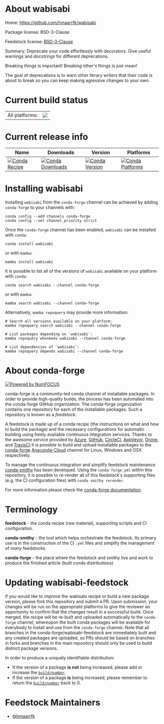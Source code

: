 About wabisabi
==============

Home: https://github.com/hmaarrfk/wabisabi

Package license: BSD-3-Clause

Feedstock license: [BSD-3-Clause](https://github.com/conda-forge/wabisabi-feedstock/blob/main/LICENSE.txt)

Summary: Deprecate your code effortlessly with decorators. Give useful warnings and docstrings for different deprecations.

Breaking things is important! Breaking other's things is just mean!

The goal of deprecations is to warn other library writers that their code
is about to break so you can keep making agressive changes to your own.


Current build status
====================


<table><tr><td>All platforms:</td>
    <td>
      <a href="https://dev.azure.com/conda-forge/feedstock-builds/_build/latest?definitionId=6664&branchName=main">
        <img src="https://dev.azure.com/conda-forge/feedstock-builds/_apis/build/status/wabisabi-feedstock?branchName=main">
      </a>
    </td>
  </tr>
</table>

Current release info
====================

| Name | Downloads | Version | Platforms |
| --- | --- | --- | --- |
| [![Conda Recipe](https://img.shields.io/badge/recipe-wabisabi-green.svg)](https://anaconda.org/conda-forge/wabisabi) | [![Conda Downloads](https://img.shields.io/conda/dn/conda-forge/wabisabi.svg)](https://anaconda.org/conda-forge/wabisabi) | [![Conda Version](https://img.shields.io/conda/vn/conda-forge/wabisabi.svg)](https://anaconda.org/conda-forge/wabisabi) | [![Conda Platforms](https://img.shields.io/conda/pn/conda-forge/wabisabi.svg)](https://anaconda.org/conda-forge/wabisabi) |

Installing wabisabi
===================

Installing `wabisabi` from the `conda-forge` channel can be achieved by adding `conda-forge` to your channels with:

```
conda config --add channels conda-forge
conda config --set channel_priority strict
```

Once the `conda-forge` channel has been enabled, `wabisabi` can be installed with `conda`:

```
conda install wabisabi
```

or with `mamba`:

```
mamba install wabisabi
```

It is possible to list all of the versions of `wabisabi` available on your platform with `conda`:

```
conda search wabisabi --channel conda-forge
```

or with `mamba`:

```
mamba search wabisabi --channel conda-forge
```

Alternatively, `mamba repoquery` may provide more information:

```
# Search all versions available on your platform:
mamba repoquery search wabisabi --channel conda-forge

# List packages depending on `wabisabi`:
mamba repoquery whoneeds wabisabi --channel conda-forge

# List dependencies of `wabisabi`:
mamba repoquery depends wabisabi --channel conda-forge
```


About conda-forge
=================

[![Powered by
NumFOCUS](https://img.shields.io/badge/powered%20by-NumFOCUS-orange.svg?style=flat&colorA=E1523D&colorB=007D8A)](https://numfocus.org)

conda-forge is a community-led conda channel of installable packages.
In order to provide high-quality builds, the process has been automated into the
conda-forge GitHub organization. The conda-forge organization contains one repository
for each of the installable packages. Such a repository is known as a *feedstock*.

A feedstock is made up of a conda recipe (the instructions on what and how to build
the package) and the necessary configurations for automatic building using freely
available continuous integration services. Thanks to the awesome service provided by
[Azure](https://azure.microsoft.com/en-us/services/devops/), [GitHub](https://github.com/),
[CircleCI](https://circleci.com/), [AppVeyor](https://www.appveyor.com/),
[Drone](https://cloud.drone.io/welcome), and [TravisCI](https://travis-ci.com/)
it is possible to build and upload installable packages to the
[conda-forge](https://anaconda.org/conda-forge) [Anaconda-Cloud](https://anaconda.org/)
channel for Linux, Windows and OSX respectively.

To manage the continuous integration and simplify feedstock maintenance
[conda-smithy](https://github.com/conda-forge/conda-smithy) has been developed.
Using the ``conda-forge.yml`` within this repository, it is possible to re-render all of
this feedstock's supporting files (e.g. the CI configuration files) with ``conda smithy rerender``.

For more information please check the [conda-forge documentation](https://conda-forge.org/docs/).

Terminology
===========

**feedstock** - the conda recipe (raw material), supporting scripts and CI configuration.

**conda-smithy** - the tool which helps orchestrate the feedstock.
                   Its primary use is in the construction of the CI ``.yml`` files
                   and simplify the management of *many* feedstocks.

**conda-forge** - the place where the feedstock and smithy live and work to
                  produce the finished article (built conda distributions)


Updating wabisabi-feedstock
===========================

If you would like to improve the wabisabi recipe or build a new
package version, please fork this repository and submit a PR. Upon submission,
your changes will be run on the appropriate platforms to give the reviewer an
opportunity to confirm that the changes result in a successful build. Once
merged, the recipe will be re-built and uploaded automatically to the
`conda-forge` channel, whereupon the built conda packages will be available for
everybody to install and use from the `conda-forge` channel.
Note that all branches in the conda-forge/wabisabi-feedstock are
immediately built and any created packages are uploaded, so PRs should be based
on branches in forks and branches in the main repository should only be used to
build distinct package versions.

In order to produce a uniquely identifiable distribution:
 * If the version of a package **is not** being increased, please add or increase
   the [``build/number``](https://docs.conda.io/projects/conda-build/en/latest/resources/define-metadata.html#build-number-and-string).
 * If the version of a package **is** being increased, please remember to return
   the [``build/number``](https://docs.conda.io/projects/conda-build/en/latest/resources/define-metadata.html#build-number-and-string)
   back to 0.

Feedstock Maintainers
=====================

* [@hmaarrfk](https://github.com/hmaarrfk/)


